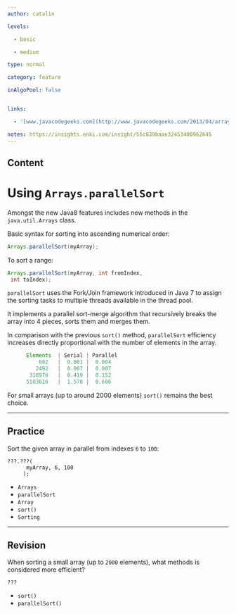 ```yaml
---
author: catalin

levels:

  - basic

  - medium

type: normal

category: feature

inAlgoPool: false


links:

  - '[www.javacodegeeks.com](http://www.javacodegeeks.com/2013/04/arrays-sort-versus-arrays-parallelsort.html){website}'

notes: https://insights.enki.com/insight/55c839baae32453400962645
---
```

## Content
# Using `Arrays.parallelSort` 

Amongst the new Java8 features includes new methods in the `java.util.Arrays` class.

Basic syntax for sorting into ascending numerical order:
```java
Arrays.parallelSort(myArray);
``` 

To sort a range:
```java
Arrays.parallelSort(myArray, int fromIndex,
 int toIndex);
```
`parallelSort` uses the Fork/Join framework introduced in Java 7 to assign the sorting tasks to multiple threads available in the thread pool.

It implements a parallel sort-merge algorithm that recursively breaks the array into 4 pieces, sorts them and merges them.


In comparison with the previous `sort()` method, `parallelSort` efficiency increases directly proportional with the number of elements in the array. 

```java
      Elements  | Serial | Parallel
          602   |  0.001 |  0.004        
         2492   |  0.007 |  0.007        
       318976   |  0.419 |  0.152        
      5103616   |  1.578 |  0.686   
```

For small arrays (up to around 2000 elements) `sort()` remains the best choice.

---
## Practice

Sort the given array in parallel from indexes `6` to `100`:
```
???.???(
      myArray, 6, 100
     );
```

* `Arrays` 
* `parallelSort` 
* `Array` 
* `sort()` 
* `Sorting`

---
## Revision

When sorting a small array (up to `2000` elements), what methods is considered more efficient?

`???`


* `sort()` 
* `parallelSort()`


